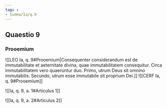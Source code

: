 ```yaml
---
tags : 
- Summa/Ia/q.9
---
```


## Quaestio 9

### Prooemium

![[LEO Ia, q. 9#Prooemium|Consequenter considerandum est de immutabilitate et aeternitate divina, quae immutabilitatem consequitur. Circa immutabilitatem vero quaeruntur duo. Primo, utrum Deus sit omnino immutabilis. Secundo, utrum esse immutabile sit proprium Dei.]]
![[CERF Ia, q. 9#Prooemium]]

![[Ia, q. 9, a. 1#Articulus 1]]

![[Ia, q. 9, a. 2#Articulus 2]]

